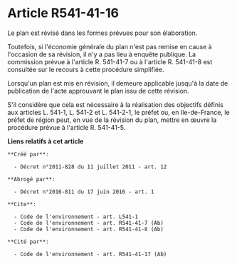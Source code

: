 # Article R541-41-16

Le plan est révisé dans les formes prévues pour son élaboration. 

Toutefois, si l'économie générale du plan n'est pas remise en cause à l'occasion de sa révision, il n'y a pas lieu à enquête
publique. La commission prévue à l'article R. 541-41-7 ou à l'article R. 541-41-8 est consultée sur le recours à cette
procédure simplifiée. 

Lorsqu'un plan est mis en révision, il demeure applicable jusqu'à la date de publication de l'acte approuvant le plan issu de
cette révision. 

S'il considère que cela est nécessaire à la réalisation des objectifs définis aux articles L. 541-1, L. 541-2 et L. 541-2-1,
le préfet ou, en Ile-de-France, le préfet de région peut, en vue de la révision du plan, mettre en œuvre la procédure prévue
à l'article R. 541-41-5.

**Liens relatifs à cet article**

	**Créé par**:

	  - Décret n°2011-828 du 11 juillet 2011 - art. 12

	**Abrogé par**:

	  - Décret n°2016-811 du 17 juin 2016 - art. 1

	**Cite**:

	  - Code de l'environnement - art. L541-1
	  - Code de l'environnement - art. R541-41-7 (Ab)
	  - Code de l'environnement - art. R541-41-8 (Ab)

	**Cité par**:

	  - Code de l'environnement - art. R541-41-17 (Ab)
